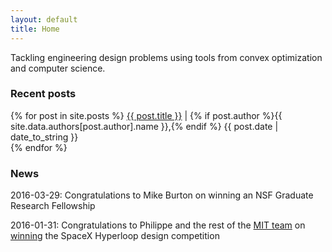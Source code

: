```yaml
---
layout: default
title: Home
---
```


Tackling engineering design problems using tools from convex optimization and computer science.


### Recent posts
<div class="posts">
  {% for post in site.posts %}
    <span>
      <a href="{{ post.url }}">{{ post.title }}</a>
      |
      {% if post.author %}{{ site.data.authors[post.author].name }},{% endif %}
      {{ post.date | date_to_string }}
      <br>
    </span>
  {% endfor %}
</div>


### News
<div class="news">
<p>
  2016-03-29:
  Congratulations to Mike Burton on winning an NSF Graduate Research Fellowship
</p>
<p>
  2016-01-31:
  Congratulations to Philippe and the rest of the 
  <a href="http://hyperloop.mit.edu/">MIT team</a>
  on
  <a href="http://www.wired.com/2016/02/mit-students-just-won-a-competition-to-design-a-hyperloop-pod/">winning</a>
  the SpaceX Hyperloop design competition
</p>
</div>

